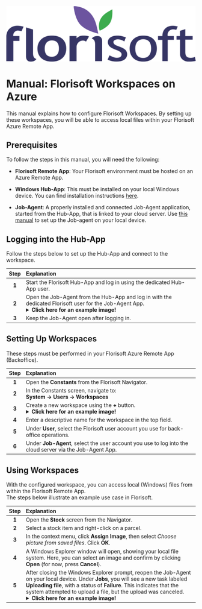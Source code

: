 <img src="../../fslogo.png">

# Manual: Florisoft Workspaces on Azure

This manual explains how to configure Florisoft Workspaces.
By setting up these workspaces, you will be able to access local files within your Florisoft Azure Remote App.

## Prerequisites

To follow the steps in this manual, you will need the following:

- **Florisoft Remote App**: Your Florisoft environment must be hosted on an Azure Remote App.

- **Windows Hub-App**: This must be installed on your local Windows device. You can find installation instructions [here](https://github.com/florisoft/User.Manuals/blob/main/CLOUD%20APPLICATIONS/Hub%20App/Hub-App%20Installation%20EN.md#installing-the-windows-application).

- **Job-Agent**: A properly installed and connected Job-Agent application, started from the Hub-App, that is linked to your cloud server. Use [this manual](https://github.com/florisoft/User.Manuals/blob/main/CLOUD%20APPLICATIONS/Windows%20Job-Agent%20application/Manual%20Job-Agent%20-%20EN.md) to set up the Job-agent on your local device.

## Logging into the Hub-App

Follow the steps below to set up the Hub-App and connect to the workspace.

| Step | Explanation |
|:-:|:--|
| **1** | Start the Florisoft Hub-App and log in using the dedicated Hub-App user. |
| **2** | Open the Job-Agent from the Hub-App and log in with the dedicated Florisoft user for the Job-Agent App.<details><summary><b>Click here for an example image!</b></summary><img src=""></details> |
| **3** | Keep the Job-Agent open after logging in. |

## Setting Up Workspaces

These steps must be performed in your Florisoft Azure Remote App (Backoffice).

| Step | Explanation |
|:-:|:--|
| **1** | Open the **Constants** from the Florisoft Navigator. |
| **2** | In the Constants screen, navigate to:<br>**System → Users → Workspaces** |
| **3** | Create a new workspace using the **+** button.<details><summary><b>Click here for an example image!</b></summary><img src=""></details> |
| **4** | Enter a descriptive name for the workspace in the top field. |
| **5** | Under **User**, select the Florisoft user account you use for back-office operations. |
| **6** | Under **Job-Agent**, select the user account you use to log into the cloud server via the Job-Agent App. |

## Using Workspaces

With the configured workspace, you can access local (Windows) files from within the Florisoft Remote App.  
The steps below illustrate an example use case in Florisoft.

| Step | Explanation |
|:-:|:--|
| **1** | Open the **Stock** screen from the Navigator. |
| **2** | Select a stock item and right-click on a parcel. |
| **3** | In the context menu, click **Assign Image**, then select *Choose picture from saved files*. Click **OK**. |
| **4** | A Windows Explorer window will open, showing your local file system. Here, you can select an image and confirm by clicking **Open** (for now, press **Cancel**). |
| **5** | After closing the Windows Explorer prompt, reopen the Job-Agent on your local device. Under **Jobs**, you will see a new task labeled **Uploading file**, with a status of **Failure**. This indicates that the system attempted to upload a file, but the upload was canceled.<details><summary><b>Click here for an example image!</b></summary><img src="Media/10.png"></details> |
